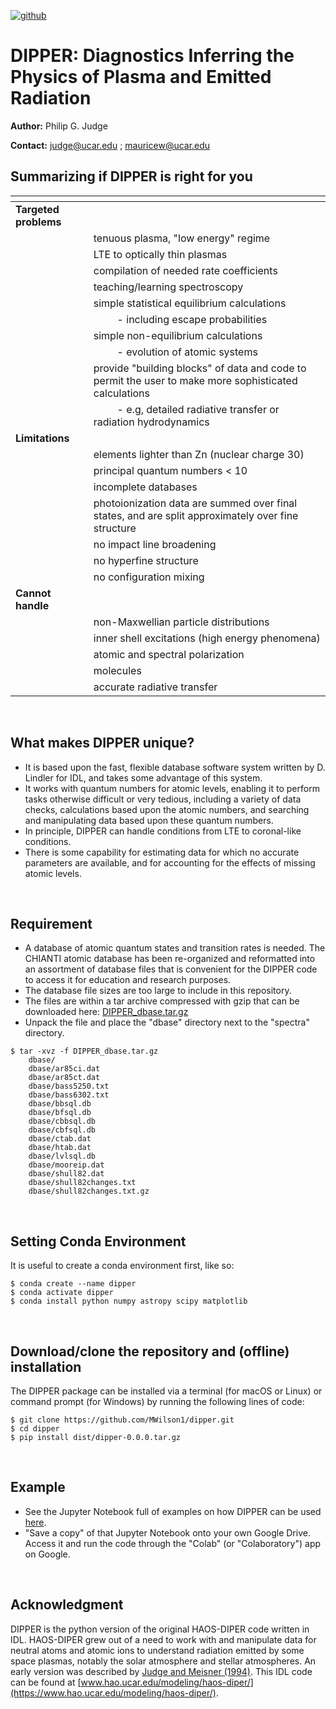 [![github](https://img.shields.io/badge/NASA%20ADS-1994ESASP.373...67J-red)](https://articles.adsabs.harvard.edu/pdf/1994ESASP.373...67J)

# DIPPER: Diagnostics Inferring the Physics of Plasma and Emitted Radiation 

**Author:** Philip G. Judge

**Contact:** judge@ucar.edu ; mauricew@ucar.edu


## Summarizing if DIPPER is right for you

| <span></span> | <span></span> |
| --- | --- |
| **Targeted problems** |  |
|                  | tenuous plasma, "low energy" regime  |
|                  | LTE to optically thin plasmas  |
|                  | compilation of needed rate coefficients  |
|                  | teaching/learning spectroscopy  |
|                  | simple statistical equilibrium calculations  |
|                  | $\quad\quad$- including escape probabilities  |
|                  | simple non-equilibrium calculations  |
|                  | $\quad\quad$- evolution of atomic systems  |
|                  | provide "building blocks" of data and code to permit the user to make more sophisticated calculations  |
|                  | $\quad\quad$- e.g, detailed radiative transfer or radiation hydrodynamics  |
| **Limitations**       |  |
|                  | elements lighter than Zn (nuclear charge 30)  |
|                  | principal quantum numbers < 10  |
|                  | incomplete databases  |
|                  | photoionization data are summed over final states, and are split approximately over fine structure  |
|                  | no impact line broadening  |
|                  | no hyperfine structure  |
|                  | no configuration mixing  |
| **Cannot handle**     |  |
|                  | non-Maxwellian particle distributions  |
|                  | inner shell excitations (high energy phenomena)  |
|                  | atomic and spectral polarization  |
|                  | molecules  |
|                  | accurate radiative transfer  |

<br>

## What makes DIPPER unique?
- It is based upon the fast, flexible database software system written by D. Lindler for IDL, and takes some advantage of this system.
- It works with quantum numbers for atomic levels, enabling it to perform tasks otherwise difficult or very tedious, including a variety of data checks, calculations
based upon the atomic numbers, and searching and manipulating data based upon these quantum numbers.
- In principle, DIPPER can handle conditions from LTE to coronal-like conditions.
- There is some capability for estimating data for which no accurate parameters are
available, and for accounting for the effects of missing atomic levels.

<span></span>\
<span></span>

## Requirement
- A database of atomic quantum states and transition rates is needed. The CHIANTI atomic database has been re-organized and reformatted into an assortment of database files that is convenient for the DIPPER code to access it for education and research purposes. 
- The database file sizes are too large to include in this repository.  
- The files are within a tar archive compressed with gzip that can be downloaded here: [DIPPER_dbase.tar.gz](https://www.mauricewilson.com/static/proxyonepager/datastorage/DIPPER_dbase.tar.gz)
- Unpack the file and place the "dbase" directory next to the "spectra" directory.
```
$ tar -xvz -f DIPPER_dbase.tar.gz
    dbase/
    dbase/ar85ci.dat
    dbase/ar85ct.dat
    dbase/bass5250.txt
    dbase/bass6302.txt
    dbase/bbsql.db
    dbase/bfsql.db
    dbase/cbbsql.db
    dbase/cbfsql.db
    dbase/ctab.dat
    dbase/htab.dat
    dbase/lvlsql.db
    dbase/mooreip.dat
    dbase/shull82.dat
    dbase/shull82changes.txt
    dbase/shull82changes.txt.gz
```

<span></span>\
<span></span>

## Setting Conda Environment 
It is useful to create a conda environment first, like so:
```
$ conda create --name dipper
$ conda activate dipper
$ conda install python numpy astropy scipy matplotlib
```
<!--
$ conda install dipper
-->

<span></span>\
<span></span>

## Download/clone the repository and (offline) installation
The DIPPER package can be installed via a terminal (for macOS or Linux) or command prompt (for Windows) by running the following lines of code:
```
$ git clone https://github.com/MWilson1/dipper.git
$ cd dipper
$ pip install dist/dipper-0.0.0.tar.gz
```

<span></span>\
<span></span>

## Example
- See the Jupyter Notebook full of examples on how DIPPER can be used [here](https://colab.research.google.com/drive/1aU5syF0ddQytI3-UoP6XiEAKPJUeAfay?usp=sharing). 
- "Save a copy" of that Jupyter Notebook onto your own Google Drive.  Access it and run the code through the "Colab" (or "Colaboratory") app on Google.

<span></span>\
<span></span>
<!--
<span></span>\
<span></span>
-->

## Acknowledgment
DIPPER is the python version of the original HAOS-DIPER code written in IDL. HAOS-DIPER grew out of a need to work with and manipulate data for neutral atoms and atomic ions to understand radiation emitted by some space plasmas, notably the solar atmosphere and stellar atmospheres. An early version was described by [Judge and Meisner (1994)](https://ui.adsabs.harvard.edu/abs/1994ESASP.373...67J/abstract).  This IDL code can be found at [www.hao.ucar.edu/modeling/haos-diper/](https://www.hao.ucar.edu/modeling/haos-diper/).



